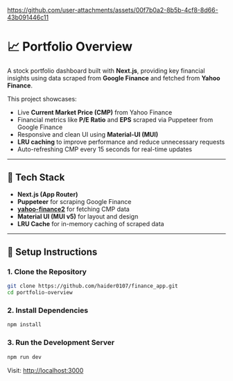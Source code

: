 
https://github.com/user-attachments/assets/00f7b0a2-8b5b-4cf8-8d66-43b091446c11

# 📈 Portfolio Overview

A stock portfolio dashboard built with **Next.js**, providing key financial insights using data scraped from **Google Finance** and fetched from **Yahoo Finance**.

This project showcases:
- Live **Current Market Price (CMP)** from Yahoo Finance
- Financial metrics like **P/E Ratio** and **EPS** scraped via Puppeteer from Google Finance
- Responsive and clean UI using **Material-UI (MUI)**
- **LRU caching** to improve performance and reduce unnecessary requests
- Auto-refreshing CMP every 15 seconds for real-time updates

---

## 🧰 Tech Stack

- **Next.js (App Router)**
- **Puppeteer** for scraping Google Finance
- **[yahoo-finance2](https://www.npmjs.com/package/yahoo-finance2)** for fetching CMP data
- **Material UI (MUI v5)** for layout and design
- **LRU Cache** for in-memory caching of scraped data

---

## 🚀 Setup Instructions

### 1. Clone the Repository

```bash
git clone https://github.com/haider0107/finance_app.git
cd portfolio-overview

```

### 2\. Install Dependencies

```bash
npm install

```

### 3\. Run the Development Server

```bash
npm run dev

````

Visit: [http://localhost:3000](http://localhost:3000)
